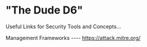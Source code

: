 # "The Dude D6"

Useful Links for Security Tools and Concepts...

Management Frameworks ----
https://attack.mitre.org/


